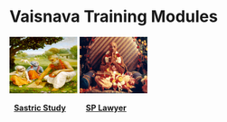 # **Vaisnava Training Modules**

<img src="images/sastric_study.jpg" alt="Example Image" width="120" height="100" /> <img src="images/sp_lawyer.jpg" alt="Example Image" width="120" height="100" />

&nbsp;&nbsp;**[Sastric Study](https://nigamakalpataru108.github.io/Sastric_Study)** &nbsp;&nbsp;&nbsp;&nbsp;&nbsp;&nbsp;&nbsp; **[SP Lawyer](https://nigamakalpataru108.github.io/Sastric_Study)**



